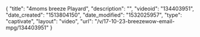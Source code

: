 {
    "title": "4moms breeze Playard",
    "description": "",
    "videoid": "134403951",
    "date_created": "1513804150",
    "date_modified": "1532025957",
    "type": "captivate",
    "layout": "video",
    "url": "\/v\/17-10-23-breezewow-email-mpg\/134403951"
}